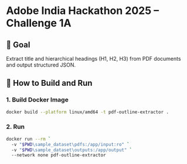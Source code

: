 # Adobe India Hackathon 2025 – Challenge 1A

## 🧠 Goal
Extract title and hierarchical headings (H1, H2, H3) from PDF documents and output structured JSON.

## 🚀 How to Build and Run

### 1. Build Docker Image
```bash
docker build --platform linux/amd64 -t pdf-outline-extractor .
```
### 2. Run
```bash
docker run --rm `
  -v "$PWD\sample_dataset\pdfs:/app/input:ro" `
  -v "$PWD\sample_dataset\outputs:/app/output" `
  --network none pdf-outline-extractor

